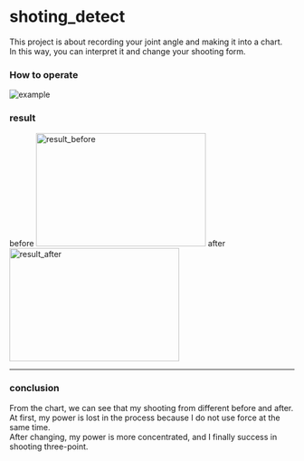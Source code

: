 # shoting_detect 
This project is about recording your joint angle and making it into a chart.   
In this way, you can interpret it and change your shooting form.
  
### How to operate
![example](https://github.com/ayooooou/shoting_detect/blob/main/example/ezgif-6-aeb860ec1a.gif)

### result 
before
<img src="https://github.com/ayooooou/shoting_detect/blob/main/example/Figure_1.png" alt="result_before" width="300" height="200">
after
<img src="https://github.com/ayooooou/shoting_detect/blob/main/example/Figure_2.png" alt="result_after" width="300" height="200">

---

### conclusion
From the chart, we can see that my shooting from different before and after.  
At first, my power is lost in the process because I do not use force at the same time.  
After changing, my power is more concentrated, and I finally success in shooting three-point.
